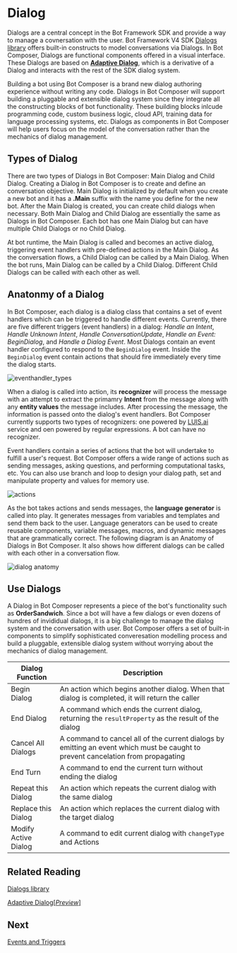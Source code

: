 # Dialog 

 Dialogs are a central concept in the Bot Framework SDK and provide a way to manage a covnersation with the user. Bot Framework V4 SDK [Dialogs library](https://docs.microsoft.com/en-us/azure/bot-service/bot-builder-concept-dialog?view=azure-bot-service-4.0#waterfall-dialogs) offers built-in constructs to model conversations via Dialogs. In Bot Composer, Dialogs are functional components offered in a visual interface. These Dialogs are based on [**Adaptive Dialog**](https://github.com/Microsoft/BotBuilder-Samples/tree/master/experimental/adaptive-dialog#readme), which is a derivative of a Dialog and interacts with the rest of the SDK dialog system. 
 
 Building a bot using Bot Composer is a brand new dialog authoring experience without writing any code. Dialogs in Bot Composer will support building a pluggable and extensible dialog system since they integrate all the constructing blocks of bot functionality. These building blocks inlcude programming code, custom business logic, cloud API, training data for language processing systems, etc. Dialogs as components in Bot Composer will help users focus on the model of the conversation rather than the mechanics of dialog management.  

## Types of Dialog  
There are two types of Dialogs in Bot Composer: Main Dialog and Child Dialog. Creating a Dialog in Bot Composer is to create and define an conversation objective. Main Dialog is initialized by default when you create a new bot and it has a **.Main** suffix with the name you define for the new bot. After the Main Dialog is created, you can create child dialogs when necessary. Both Main Dialog and Child Dialog are essentially the same as Dialogs in Bot Composer. Each bot has one Main Dialog but can have multiple Child Dialogs or no Child Dialog. 

At bot runtime, the Main Dialog is called and becomes an active dialog, triggering event handlers with pre-defined actions in the Main Dialog. As the conversation flows, a Child Dialog can be called by a Main Dialog. When the bot runs, Main Dialog can be called by a Child Dialog. Different Child Dialogs can be called with each other as well. 

## Anatonmy of a Dialog 
In Bot Composer, each dialog is a dialog class that contains a set of event handlers which can be triggered to handle different events. Currently, there are five different triggers (event handlers) in a dialog: _Handle an Intent_, _Handle Unknown Intent_, _Handle ConversationUpdate_, _Handle an Event: BeginDialog_, and _Handle a Dialog Event_. Most Dialogs contain an event handler configured to respond to the `BeginDialog` event. Inside the `BeginDialog` event contain actions that should fire immediately every time the dialog starts. 

![eventhandler_types](~/media/eventhandlers.png)

When a dialog is called into action, its **recognizer** will process the message with an attempt to extract the primamry **Intent** from the message along with any **entity values** the message includes. After processing the message, the information is passed onto the dialog's event handlers. Bot Composer currently supports two types of recognizers: one powered by [LUIS.ai](https://www.luis.ai/) service and oen powered by regular expressions. A bot can have no recognizer. 

Event handlers contain a series of actions that the bot will undertake to fulfill a user's request. Bot Composer offers a wide range of actions such as sending messages, asking questions, and performing computational tasks, etc. You can also use branch and loop to design your dialog path, set and manipulate property and values for memory use. 

![actions](~/media/actions.png)

As the bot takes actions and sends messages, the **language generator** is called into play. It generates messages from variables and templates and send them back to the user. Language generators can be used to create reusable components, variable messages, macros, and dynamic messages that are grammatically correct. The following diagram is an Anatomy of Dialogs in Bot Composer. It also shows how different dialogs can be called with each other in a conversation flow. 

![dialog anatomy](~/media/DialogAnatomy.png)

## Use Dialogs
A Dialog in Bot Composer represents a piece of the bot's functionality such as **OrderSandwich**. Since a bot will have a few dialogs or even dozens of hundres of invididual dialogs, it is a big challenge to manage the dialog system and the conversation with user. Bot Composer offers a set of built-in components to simplify sophisticated converesation modelling process and build a pluggable, extensible dialog system without worrying about the mechanics of dialog management. 

| Dialog Function      | Description                                                                                                                      |
| -------------------- | -------------------------------------------------------------------------------------------------------------------------------- |
| Begin Dialog         | An action which begins another dialog. When that dialog is completed, it will return the caller                                  |
| End Dialog           | A command which ends the current dialog, returning the `resultProperty` as the result of the dialog                              |
| Cancel All Dialogs   | A command to cancel all of the current dialogs by emitting an event which must be caught to prevent cancelation from propagating |
| End Turn             | A command to end the current turn without ending the dialog                                                                      |
| Repeat this Dialog   | An action which repeats the current dialog with the same dialog                                                                  |
| Replace this Dialog  | An action which replaces the current dialog with the target dialog                                                               |
| Modify Active Dialog | A command to edit current dialog with `changeType` and Actions                                                                   |

## Related Reading 
[Dialogs library](https://docs.microsoft.com/en-us/azure/bot-service/bot-builder-concept-dialog?view=azure-bot-service-4.0)

[Adaptive Dialog[_Preview_]](https://github.com/Microsoft/BotBuilder-Samples/tree/master/experimental/adaptive-dialog#readme)

## Next 
[Events and Triggers](https://github.com/microsoft/BotFramework-Composer/blob/master/docs/triggers_and_events.md)